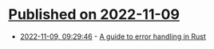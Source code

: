 # [Published on 2022-11-09](index.md)

* [2022-11-09, 09:29:46](https://news.ycombinator.com/item?id=33529147) - [A guide to error handling in Rust](https://nrc.github.io/error-docs/)
